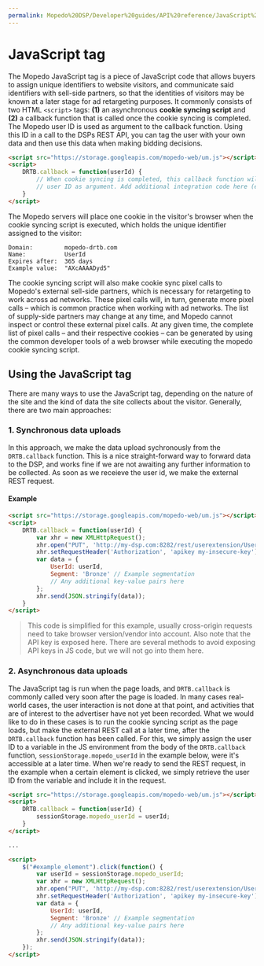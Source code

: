 ```yaml
---
permalink: Mopedo%20DSP/Developer%20guides/API%20reference/JavaScript%20tag/
---
```


# JavaScript tag

The Mopedo JavaScript tag is a piece of JavaScript code that allows buyers to assign unique identifiers to website visitors, and communicate said identifiers with sell-side partners, so that the identities of visitors may be known at a later stage for ad retargeting purposes. It commonly consists of two HTML `<script>` tags: **(1)** an asynchronous **cookie syncing script** and **(2)** a callback function that is called once the cookie syncing is completed. The Mopedo user ID is used as argument to the callback function. Using this ID in a call to the DSPs REST API, you can tag the user with your own data and then use this data when making bidding decisions.

```html
<script src="https://storage.googleapis.com/mopedo-web/um.js"></script>
<script>
    DRTB.callback = function(userId) {
        // When cookie syncing is completed, this callback function will be invoked with the Mopedo
        // user ID as argument. Add additional integration code here (external calls to DSP, etc.).
    }
</script>
```

The Mopedo servers will place one cookie in the visitor's browser when the cookie syncing script is executed, which holds the unique identifier assigned to the visitor:

```
Domain:         mopedo-drtb.com
Name:           UserId
Expires after:  365 days
Example value:  "AXcAAAADyd5"
```

The cookie syncing script will also make cookie sync pixel calls to Mopedo's external sell-side partners, which is necessary for retargeting to work across ad networks. These pixel calls will, in turn, generate more pixel calls – which is common practice when working with ad networks. The list of supply-side partners may change at any time, and Mopedo cannot inspect or control these external pixel calls. At any given time, the complete list of pixel calls – and their respective cookies – can be generated by using the common developer tools of a web browser while executing the mopedo cookie syncing script.

## Using the JavaScript tag

There are many ways to use the JavaScript tag, depending on the nature of the site and the kind of data the site collects about the visitor. Generally, there are two main approaches:

### 1\. Synchronous data uploads

In this approach, we make the data upload sychronously from the `DRTB.callback` function. This is a nice straight-forward way to forward data to the DSP, and works fine if we are not awaiting any further information to be collected. As soon as we receieve the user id, we make the external REST request.

#### Example

```html
<script src="https://storage.googleapis.com/mopedo-web/um.js"></script>
<script>
    DRTB.callback = function(userId) {
        var xhr = new XMLHttpRequest();
        xhr.open("PUT", 'http://my-dsp.com:8282/rest/userextension/UserId=' + userId, true);
        xhr.setRequestHeader('Authorization', 'apikey my-insecure-key');
        var data = {
            UserId: userId,
            Segment: 'Bronze' // Example segmentation
            // Any additional key-value pairs here
        };
        xhr.send(JSON.stringify(data));
    }
</script>
```

> This code is simplified for this example, usually cross-origin requests need to take browser version/vendor into account. Also note that the API key is exposed here. There are several methods to avoid exposing API keys in JS code, but we will not go into them here.

### 2\. Asynchronous data uploads

The JavaScript tag is run when the page loads, and `DRTB.callback` is commonly called very soon after the page is loaded. In many cases real-world cases, the user interaction is not done at that point, and activities that are of interest to the advertiser have not yet been recorded. What we would like to do in these cases is to run the cookie syncing script as the page loads, but make the external REST call at a later time, after the `DRTB.callback` function has been called. For this, we simply assign the user ID to a variable in the JS environment from the body of the `DRTB.callback` function, `sessionStorage.mopedo_userId` in the example below, were it's accessible at a later time. When we're ready to send the REST request, in the example when a certain element is clicked, we simply retrieve the user ID from the variable and include it in the request.

```html
<script src="https://storage.googleapis.com/mopedo-web/um.js"></script>
<script>
    DRTB.callback = function(userId) {
        sessionStorage.mopedo_userId = userId;
    }
</script>

...

<script>
    $("#example_element").click(function() {
        var userId = sessionStorage.mopedo_userId;
        var xhr = new XMLHttpRequest();
        xhr.open("PUT", 'http://my-dsp.com:8282/rest/userextension/UserId=' + userId, true);
        xhr.setRequestHeader('Authorization', 'apikey my-insecure-key');
        var data = {
            UserId: userId,
            Segment: 'Bronze' // Example segmentation
            // Any additional key-value pairs here
        };
        xhr.send(JSON.stringify(data));
    });
</script>
```
